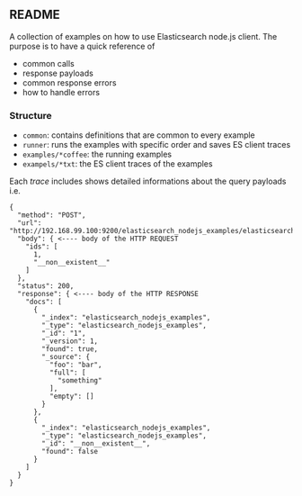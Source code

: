 
README
------


A collection of examples on how to use Elasticsearch node.js client.
The purpose is to have a quick reference of 
- common calls
- response payloads
- common response errors
- how to handle errors

### Structure

- `common`: contains definitions that are common to every example
- `runner`: runs the examples with specific order and saves ES client traces
- `examples/*coffee`: the running examples
- `exampels/*txt`: the ES client traces of the examples

Each _trace_ includes shows detailed informations about the query payloads i.e.

    {
      "method": "POST",
      "url": "http://192.168.99.100:9200/elasticsearch_nodejs_examples/elasticsearch_nodejs_examples/_mget",
      "body": { <---- body of the HTTP REQUEST
        "ids": [
          1,
          "__non__existent__"
        ]
      },
      "status": 200,
      "response": { <---- body of the HTTP RESPONSE
        "docs": [
          {
            "_index": "elasticsearch_nodejs_examples",
            "_type": "elasticsearch_nodejs_examples",
            "_id": "1",
            "_version": 1,
            "found": true,
            "_source": {
              "foo": "bar",
              "full": [
                "something"
              ],
              "empty": []
            }
          },
          {
            "_index": "elasticsearch_nodejs_examples",
            "_type": "elasticsearch_nodejs_examples",
            "_id": "__non__existent__",
            "found": false
          }
        ]
      }
    }